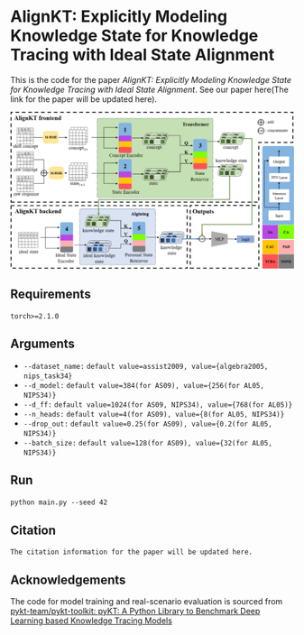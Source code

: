 # AlignKT: Explicitly Modeling Knowledge State for Knowledge Tracing with Ideal State Alignment

This is the code for the paper *AlignKT: Explicitly Modeling Knowledge State for Knowledge Tracing with Ideal State Alignment*. See our paper here(The link for the paper will be updated here).

![model_framework](model_framework.png)

## Requirements

```
torch>=2.1.0
```

## Arguments

- `--dataset_name:` `default value=assist2009, value={algebra2005, nips_task34}`
- `--d_model:` `default value=384(for AS09), value={256(for AL05, NIPS34)}`
- `--d_ff:` `default value=1024(for AS09, NIPS34), value={768(for AL05)}`
- `--n_heads:` `default value=4(for AS09), value={8(for AL05, NIPS34)}`
- `--drop_out:` `default value=0.25(for AS09), value={0.2(for AL05, NIPS34)}`
- `--batch_size:`  `default value=128(for AS09), value={32(for AL05, NIPS34)}`

## Run

`python main.py --seed 42`

## Citation

```
The citation information for the paper will be updated here.
```

## Acknowledgements

The code for model training and real-scenario evaluation is sourced from [pykt-team/pykt-toolkit: pyKT: A Python Library to Benchmark Deep Learning based Knowledge Tracing Models](https://github.com/pykt-team/pykt-toolkit)
